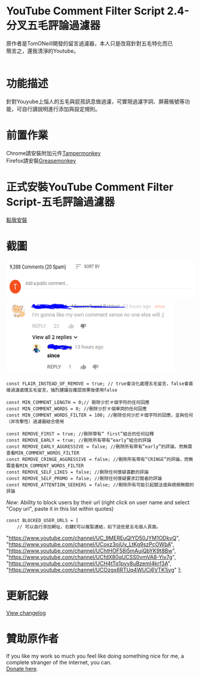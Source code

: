 # YouTube Comment Filter Script 2.4-分叉五毛評論過濾器
原作者是TomONeill開發的留言過濾器，本人只是改寫針對五毛特化而已
<BR/>
簡言之，還我清淨的Youtube。
<BR/><BR/>
# 功能描述
針對Youyube上惱人的五毛與屁孩訊息做過濾，可實現過濾字詞、屏蔽帳號等功能，可自行讀說明進行添加與設定規則。
# 前置作業
Chrome請安裝附加元件<A HREF="https://chrome.google.com/webstore/detail/tampermonkey/dhdgffkkebhmkfjojejmpbldmpobfkfo?hl=zh-TW&utm_source=chrome-ntp-launcher">Tampermonkey</A><BR/>
Firefox請安裝<A HREF="https://addons.mozilla.org/zh-TW/firefox/addon/greasemonkey/">Greasemonkey</A>
# 正式安裝YouTube Comment Filter Script-五毛評論過濾器
<A HREF="https://github.com/MoutatsuLai/youtube-comment-filter-script/raw/master/yt-comment-filter-latest.user.js">點我安裝</A>

# 截圖
<IMG SRC="https://raw.githubusercontent.com/MoutatsuLai/youtube-comment-filter-script/master/screenshots/preview.png" width="600" height="100" />
<BR />
<IMG SRC="https://raw.githubusercontent.com/MoutatsuLai/youtube-comment-filter-script/master/screenshots/preview_2.png" width="450" height="200" />


    const FLAIR_INSTEAD_OF_REMOVE = true; // true會淡化處理五毛留言，false會直接過濾處理五毛留言，強烈建議在確認效果後使用false
	
    const MIN_COMMENT_LENGTH = 0;// 刪除少於＃個字符的任何回應
    const MIN_COMMENT_WORDS = 0; //刪除少於＃個單詞的任何回應
    const MIN_COMMENT_WORDS_FILTER = 100; //刪除任何少於＃個字符的回應，並與任何（非攻擊性）過濾器結合使用

    const REMOVE_FIRST = true; //刪除帶有“ first”組合的任何註釋
    const REMOVE_EARLY = true; //刪除所有帶有“early”組合的評論
    const REMOVE_EARLY_AGGRESSIVE = false; //刪除所有帶有“early”的評論，而無需查看MIN_COMMENT_WORDS_FILTER
    const REMOVE_CRINGE_AGGRESSIVE = false; //刪除所有帶有“CRINGE”的評論，而無需查看MIN_COMMENT_WORDS_FILTER
    const REMOVE_SELF_LIKES = false; //刪除任何懷疑喜歡的評論
    const REMOVE_SELF_PROMO = false; //刪除任何懷疑要求訂閱者的評論
    const REMOVE_ATTENTION_SEEKERS = false; //刪除所有可能引起關注或與視頻無關的評論

*New*:
Ability to block users by their url (right click on user name and select "Copy url", paste it in this list within quotes)
	
	const BLOCKED_USER_URLS = [
		// 可以自行添加網址，右鍵E可以複製連結，如下這些是五毛個人頁面。
"https://www.youtube.com/channel/UC_9MEREuQIYD50JYM1ODkyQ",
"https://www.youtube.com/channel/UCoxz3ojUv_LtKg9szPcOWbA",
"https://www.youtube.com/channel/UChtHOF58i5mAuiQbYK9t8Bw",
"https://www.youtube.com/channel/UCfdX80qUCSS0vmVA8-Yiv7g",
"https://www.youtube.com/channel/UCH4tTq1pvv8uBzeml4krf3A",
"https://www.youtube.com/channel/UCOzgx6RTUq4WUCj6VTK1jyg"
	];
	
# 更新記錄
<A HREF="https://raw.githubusercontent.com/MoutatsuLai/youtube-comment-filter-script/master/changelog.txt">View changelog</A>

# 贊助原作者
If you like my work so much you feel like doing something nice for me, a complete stranger of the internet, you can.<BR />
<A HREF="https://www.paypal.me/TomONeill">Donate here</A>.
